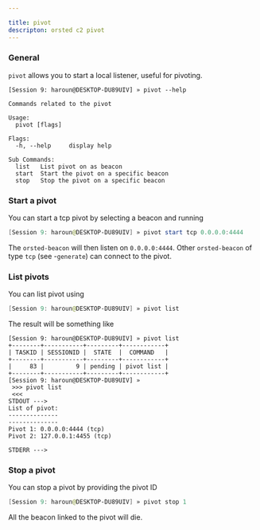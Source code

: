 ```yaml
---

title: pivot
descripton: orsted c2 pivot
---
```


### General

`pivot` allows you to start a local listener, useful for pivoting.

```
[Session 9: haroun@DESKTOP-DU89UIV] » pivot --help

Commands related to the pivot

Usage:
  pivot [flags]

Flags:
  -h, --help     display help

Sub Commands:
  list   List pivot on as beacon
  start  Start the pivot on a specific beacon
  stop   Stop the pivot on a specific beacon
```


### Start a pivot

You can start a tcp pivot by selecting a beacon and running

```powershell
[Session 9: haroun@DESKTOP-DU89UIV] » pivot start tcp 0.0.0.0:4444
```

The `orsted-beacon` will then listen on `0.0.0.0:4444`. Other `orsted-beacon` of type `tcp` (see -`generate`) can connect to the pivot.

### List pivots

You can list pivot using

```powershell
[Session 9: haroun@DESKTOP-DU89UIV] » pivot list
```

The result will be something like

```
[Session 9: haroun@DESKTOP-DU89UIV] » pivot list
+--------+-----------+---------+------------+
| TASKID | SESSIONID |  STATE  |  COMMAND   |
+--------+-----------+---------+------------+
|     83 |         9 | pending | pivot list |
+--------+-----------+---------+------------+
[Session 9: haroun@DESKTOP-DU89UIV] »
 >>> pivot list
 <<<
STDOUT --->
List of pivot:
--------------
--------------
Pivot 1: 0.0.0.0:4444 (tcp)
Pivot 2: 127.0.0.1:4455 (tcp)

STDERR --->

```

### Stop a pivot

You can stop a pivot by providing the pivot ID

```powershell
[Session 9: haroun@DESKTOP-DU89UIV] » pivot stop 1
```

All the beacon linked to the pivot will die.
